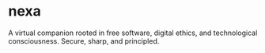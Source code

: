 # nexa
A virtual companion rooted in free software, digital ethics, and technological consciousness. Secure, sharp, and principled.
